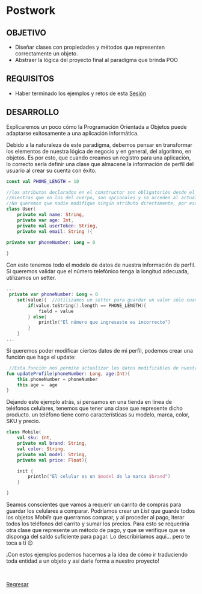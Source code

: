# Postwork

## OBJETIVO

- Diseñar clases con propiedades y métodos que representen correctamente un objeto.
- Abstraer la lógica del proyecto final al paradigma que brinda POO

## REQUISITOS

- Haber terminado los ejemplos y retos de esta [Sesión](../)

## DESARROLLO

Explicaremos un poco cómo la Programación Orientada a Objetos puede adaptarse exitosamente a una aplicación informática.

Debido a la naturaleza de este paradigma, debemos pensar en transformar los elementos de nuestra lógica de negocio y en general, del algoritmo, en objetos. Es por esto, que cuando creamos un registro para una aplicación, lo correcto sería definir una clase que almacene la información de perfil del usuario al crear su cuenta con éxito.

```kotlin
const val PHONE_LENGTH = 10

//los atributos declarados en el constructor son obligatorios desde el principio
//mientras que en los del cuerpo, son opcionales y se acceden al actualizar el perfil.
//No queremos que nadie modifique ningún atributo directamente, por eso todos serán privados
class User(
    private val name: String,
    private var age: Int,
    private val userToken: String,
    private val email: String ){
    
private var phoneNumber: Long = 0

}
```

Con esto tenemos todo el modelo de datos de nuestra información de perfil. Si queremos validar que el número telefónico tenga la longitud adecuada, utilizamos un setter.

```kotlin
...
 private var phoneNumber: Long = 0
    set(value){  //Utilizamos un setter para guardar un valor sólo cuando cumpla con los 10 dígitos de un número telefónico
        if(value.toString().length == PHONE_LENGTH){
            field = value
        } else{
            println("El número que ingresaste es incorrecto")
        }
    }
...
```
Si queremos poder modificar ciertos datos de mi perfil, podemos crear una función que haga el update:

```kotlin
 //Esta función nos permite actualizar los datos modificables de nuestro perfil
fun updateProfile(phoneNumber: Long, age:Int){
    this.phoneNumber = phoneNumber
    this.age =  age
}
```

Dejando este ejemplo atrás, si pensamos en una tienda en línea de teléfonos celulares, tenemos que tener una clase que represente dicho producto. un teléfono tiene como características su modelo, marca, color, SKU y precio. 

```kotlin
class Mobile(
    val sku: Int,
    private val brand: String,
    val color: String,
    private val model: String,
    private val price: Float){

    init {
        println("El celular es un $model de la marca $brand")
    }

}
```
Seamos conscientes que vamos a requerir un carrito de compras para guardar los celulares a comparar. Podríamos crear un *List* que guarde todos los objetos *Mobile* que querramos comprar, y al proceder al pago, iterar todos los teléfonos del carrito y sumar los precios. Para esto se requeriría otra clase que represente un método de pago, y que se verifique que se disponga del saldo suficiente para pagar. Lo describiríamos aquí... pero te toca a tí :wink: 

¡Con estos ejemplos podemos hacernos a la idea de cómo ir traduciendo toda entidad a un objeto y así darle forma a nuestro proyecto!





</br>

[Regresar](../)


